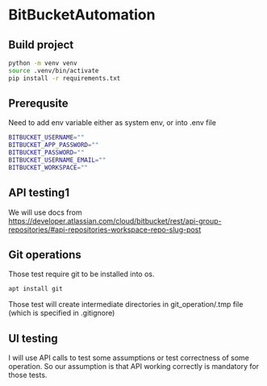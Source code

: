# BitBucketAutomation


## Build project

```bash
python -m venv venv
source .venv/bin/activate
pip install -r requirements.txt
```


## Prerequsite

Need to add env variable either as system env, or into .env file

```bash
BITBUCKET_USERNAME=""
BITBUCKET_APP_PASSWORD=""
BITBUCKET_PASSWORD=""
BITBUCKET_USERNAME_EMAIL=""
BITBUCKET_WORKSPACE=""
```



## API testing1

We will use docs from 
https://developer.atlassian.com/cloud/bitbucket/rest/api-group-repositories/#api-repositories-workspace-repo-slug-post


## Git operations

Those test require git to be installed into os.

```bash
apt install git
```

Those test will create intermediate directories in git_operation/.tmp file (which is specified in .gitignore)


## UI testing

I will use API calls to test some assumptions or test correctness of some operation.
So our assumption is that API working correctly is mandatory for those tests.
